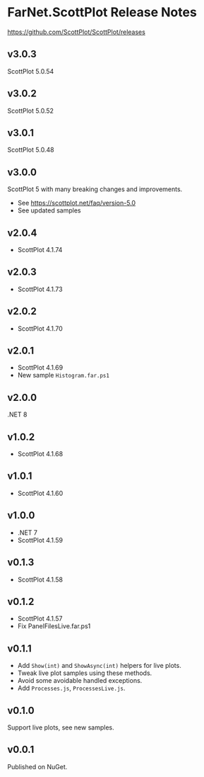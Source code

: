 # FarNet.ScottPlot Release Notes
<https://github.com/ScottPlot/ScottPlot/releases>

## v3.0.3

ScottPlot 5.0.54

## v3.0.2

ScottPlot 5.0.52

## v3.0.1

ScottPlot 5.0.48

## v3.0.0

ScottPlot 5 with many breaking changes and improvements.

- See <https://scottplot.net/faq/version-5.0>
- See updated samples

## v2.0.4

- ScottPlot 4.1.74

## v2.0.3

- ScottPlot 4.1.73

## v2.0.2

- ScottPlot 4.1.70

## v2.0.1

- ScottPlot 4.1.69
- New sample `Histogram.far.ps1`

## v2.0.0

.NET 8

## v1.0.2

- ScottPlot 4.1.68

## v1.0.1

- ScottPlot 4.1.60

## v1.0.0

- .NET 7
- ScottPlot 4.1.59

## v0.1.3

- ScottPlot 4.1.58

## v0.1.2

- ScottPlot 4.1.57
- Fix PanelFilesLive.far.ps1

## v0.1.1

- Add `Show(int)` and `ShowAsync(int)` helpers for live plots.
- Tweak live plot samples using these methods.
- Avoid some avoidable handled exceptions.
- Add `Processes.js`, `ProcessesLive.js`.

## v0.1.0

Support live plots, see new samples.

## v0.0.1

Published on NuGet.

